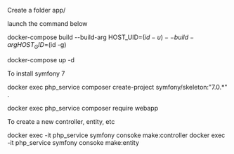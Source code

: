 Create a folder app/

launch the command below

docker-compose build --build-arg HOST_UID=$(id -u) --build-arg HOST_GID=$(id -g)

docker-compose up -d

To install symfony 7

docker exec php_service composer create-project symfony/skeleton:"7.0.*" .

docker exec php_service composer require webapp

To create a new controller, entity, etc

docker exec -it php_service symfony consoke make:controller
docker exec -it php_service symfony consoke make:entity